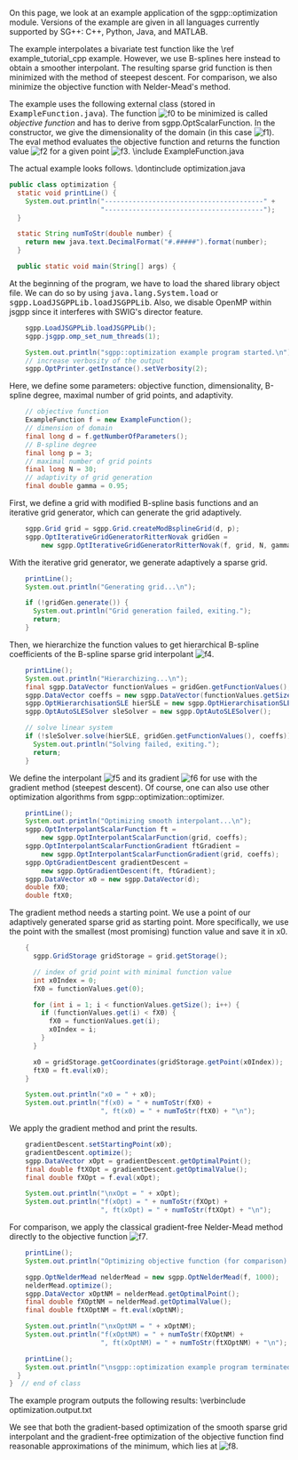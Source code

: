 On this page, we look at an example application of the sgpp::optimization module.
Versions of the example are given in all languages
currently supported by SG++: C++, Python, Java, and MATLAB.

The example interpolates a bivariate test function like the \ref example_tutorial_cpp example.
However, we use B-splines here instead to obtain a smoother interpolant.
The resulting sparse grid function is then minimized with the method of steepest descent.
For comparison, we also minimize the objective function with Nelder-Mead's method.

The example uses the following external class (stored in <tt>ExampleFunction.java</tt>).
The function ![f0] to be minimized
is called <i>objective function</i> and has to derive from sgpp.OptScalarFunction.
In the constructor, we give the dimensionality of the domain
(in this case ![f1]).
The eval method evaluates the objective function and returns the function
value ![f2] for a given point ![f3].
\include ExampleFunction.java

The actual example looks follows.
\dontinclude optimization.java

```java
public class optimization {
  static void printLine() {
    System.out.println("----------------------------------------" +
                       "----------------------------------------");
  }

  static String numToStr(double number) {
    return new java.text.DecimalFormat("#.#####").format(number);
  }

  public static void main(String[] args) {
```

At the beginning of the program, we have to load the shared library object file.
We can do so by using <tt>java.lang.System.load</tt> or
<tt>sgpp.LoadJSGPPLib.loadJSGPPLib</tt>.
Also, we disable OpenMP within jsgpp since it interferes with SWIG's director feature.

```java
    sgpp.LoadJSGPPLib.loadJSGPPLib();
    sgpp.jsgpp.omp_set_num_threads(1);

    System.out.println("sgpp::optimization example program started.\n");
    // increase verbosity of the output
    sgpp.OptPrinter.getInstance().setVerbosity(2);
```

Here, we define some parameters: objective function, dimensionality,
B-spline degree, maximal number of grid points, and adaptivity.

```java
    // objective function
    ExampleFunction f = new ExampleFunction();
    // dimension of domain
    final long d = f.getNumberOfParameters();
    // B-spline degree
    final long p = 3;
    // maximal number of grid points
    final long N = 30;
    // adaptivity of grid generation
    final double gamma = 0.95;
```

First, we define a grid with modified B-spline basis functions and
an iterative grid generator, which can generate the grid adaptively.

```java
    sgpp.Grid grid = sgpp.Grid.createModBsplineGrid(d, p);
    sgpp.OptIterativeGridGeneratorRitterNovak gridGen =
        new sgpp.OptIterativeGridGeneratorRitterNovak(f, grid, N, gamma);
```

With the iterative grid generator, we generate adaptively a sparse grid.

```java
    printLine();
    System.out.println("Generating grid...\n");

    if (!gridGen.generate()) {
      System.out.println("Grid generation failed, exiting.");
      return;
    }
```

Then, we hierarchize the function values to get hierarchical B-spline
coefficients of the B-spline sparse grid interpolant
![f4].

```java
    printLine();
    System.out.println("Hierarchizing...\n");
    final sgpp.DataVector functionValues = gridGen.getFunctionValues();
    sgpp.DataVector coeffs = new sgpp.DataVector(functionValues.getSize());
    sgpp.OptHierarchisationSLE hierSLE = new sgpp.OptHierarchisationSLE(grid);
    sgpp.OptAutoSLESolver sleSolver = new sgpp.OptAutoSLESolver();

    // solve linear system
    if (!sleSolver.solve(hierSLE, gridGen.getFunctionValues(), coeffs)) {
      System.out.println("Solving failed, exiting.");
      return;
    }
```

We define the interpolant ![f5] and its gradient
![f6] for use with the gradient method (steepest descent).
Of course, one can also use other optimization algorithms from
sgpp::optimization::optimizer.

```java
    printLine();
    System.out.println("Optimizing smooth interpolant...\n");
    sgpp.OptInterpolantScalarFunction ft =
        new sgpp.OptInterpolantScalarFunction(grid, coeffs);
    sgpp.OptInterpolantScalarFunctionGradient ftGradient =
        new sgpp.OptInterpolantScalarFunctionGradient(grid, coeffs);
    sgpp.OptGradientDescent gradientDescent =
        new sgpp.OptGradientDescent(ft, ftGradient);
    sgpp.DataVector x0 = new sgpp.DataVector(d);
    double fX0;
    double ftX0;
```

The gradient method needs a starting point.
We use a point of our adaptively generated sparse grid as starting point.
More specifically, we use the point with the smallest
(most promising) function value and save it in x0.

```java
    {
      sgpp.GridStorage gridStorage = grid.getStorage();

      // index of grid point with minimal function value
      int x0Index = 0;
      fX0 = functionValues.get(0);

      for (int i = 1; i < functionValues.getSize(); i++) {
        if (functionValues.get(i) < fX0) {
          fX0 = functionValues.get(i);
          x0Index = i;
        }
      }

      x0 = gridStorage.getCoordinates(gridStorage.getPoint(x0Index));
      ftX0 = ft.eval(x0);
    }

    System.out.println("x0 = " + x0);
    System.out.println("f(x0) = " + numToStr(fX0) +
                       ", ft(x0) = " + numToStr(ftX0) + "\n");
```

We apply the gradient method and print the results.

```java
    gradientDescent.setStartingPoint(x0);
    gradientDescent.optimize();
    sgpp.DataVector xOpt = gradientDescent.getOptimalPoint();
    final double ftXOpt = gradientDescent.getOptimalValue();
    final double fXOpt = f.eval(xOpt);

    System.out.println("\nxOpt = " + xOpt);
    System.out.println("f(xOpt) = " + numToStr(fXOpt) +
                       ", ft(xOpt) = " + numToStr(ftXOpt) + "\n");
```

For comparison, we apply the classical gradient-free Nelder-Mead method
directly to the objective function ![f7].

```java
    printLine();
    System.out.println("Optimizing objective function (for comparison)...\n");

    sgpp.OptNelderMead nelderMead = new sgpp.OptNelderMead(f, 1000);
    nelderMead.optimize();
    sgpp.DataVector xOptNM = nelderMead.getOptimalPoint();
    final double fXOptNM = nelderMead.getOptimalValue();
    final double ftXOptNM = ft.eval(xOptNM);

    System.out.println("\nxOptNM = " + xOptNM);
    System.out.println("f(xOptNM) = " + numToStr(fXOptNM) +
                       ", ft(xOptNM) = " + numToStr(ftXOptNM) + "\n");

    printLine();
    System.out.println("\nsgpp::optimization example program terminated.");
  }
}  // end of class
```

The example program outputs the following results:
\verbinclude optimization.output.txt

We see that both the gradient-based optimization of the smooth sparse grid
interpolant and the gradient-free optimization of the objective function
find reasonable approximations of the minimum, which lies at
![f8].

[f0]: http://chart.apis.google.com/chart?cht=tx&chl=f:%20%5B0%2C%201%5D%5Ed%20%5Cto%20%5Cmathbb%7BR%7D
[f1]: http://chart.apis.google.com/chart?cht=tx&chl=d%20%3D%202
[f2]: http://chart.apis.google.com/chart?cht=tx&chl=f%28%5Cvec%7Bx%7D%29
[f3]: http://chart.apis.google.com/chart?cht=tx&chl=%5Cvec%7Bx%7D%20%5Cin%20%5B0%2C%201%5D%5Ed
[f4]: http://chart.apis.google.com/chart?cht=tx&chl=%5Ctilde%7Bf%7D:%20%5B0%2C%201%5D%5Ed%20%5Cto%20%5Cmathbb%7BR%7D
[f5]: http://chart.apis.google.com/chart?cht=tx&chl=%5Ctilde%7Bf%7D
[f6]: http://chart.apis.google.com/chart?cht=tx&chl=%5Cnabla%5Ctilde%7Bf%7D
[f7]: http://chart.apis.google.com/chart?cht=tx&chl=f
[f8]: http://chart.apis.google.com/chart?cht=tx&chl=%283%5Cpi/16%2C%203%5Cpi/14%29%20%5Capprox%20%280.58904862%2C%200.67319843%29